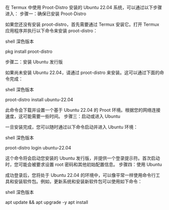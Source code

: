 在 Termux 中使用 Proot-Distro 安装的 Ubuntu 22.04 系统，可以通过以下步骤进入：
步骤一：确保已安装 Proot-Distro

如果您还没有安装 proot-distro，首先需要通过 Termux 安装它。打开 Termux 应用程序并执行以下命令来安装 proot-distro：

shell
深色版本

pkg install proot-distro

步骤二：安装 Ubuntu 发行版

如果尚未安装 Ubuntu 22.04，请通过 proot-distro 来安装。这可以通过下面的命令完成：

shell
深色版本

proot-distro install ubuntu-22.04

此命令会下载并设置一个基于 Ubuntu 22.04 的 Proot 环境。根据您的网络连接速度，这可能需要一些时间。
步骤三：启动或进入 Ubuntu

一旦安装完成，您可以随时通过以下命令启动并进入 Ubuntu 环境：

shell
深色版本

proot-distro login ubuntu-22.04

这个命令将会启动您安装的 Ubuntu 发行版，并提供一个登录提示符。首次启动时，您可能会被要求设置 root 密码和其他初始配置信息。
步骤四：使用 Ubuntu

成功登录后，您将处于 Ubuntu 22.04 的环境中，可以像平常一样使用命令行工具和安装软件包。例如，更新系统和安装新软件包可以使用如下命令：

shell
深色版本

apt update && apt upgrade -y
apt install <package-name>